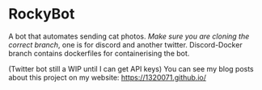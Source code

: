 # RockyBot
A bot that automates sending cat photos. *Make sure you are cloning the correct branch*, one is for discord and another twitter.
Discord-Docker branch contains dockerfiles for containerising the bot.

(Twitter bot still a WIP until I can get API keys)
You can see my blog posts about this project on my website:
https://1320071.github.io/

